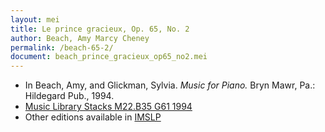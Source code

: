 ```yaml
---
layout: mei
title: Le prince gracieux, Op. 65, No. 2
author: Beach, Amy Marcy Cheney
permalink: /beach-65-2/
document: beach_prince_gracieux_op65_no2.mei
---
```


- In Beach, Amy, and Glickman, Sylvia. *Music for Piano.* Bryn Mawr, Pa.: Hildegard Pub., 1994.
- <a href="https://tufts-primo.hosted.exlibrisgroup.com/permalink/f/bnf7qa/01TUN_ALMA21108441970003851">Music Library Stacks M22.B35 G61 1994</a>
- Other editions available in <a href="https://imslp.org/wiki/Les_R%C3%AAves_de_Colombine%2C_Op.65_(Beach%2C_Amy_Marcy)" target="_blank">IMSLP</a>
